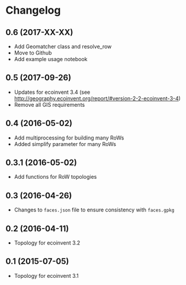 # Changelog


## 0.6 (2017-XX-XX)

- Add Geomatcher class and resolve_row
- Move to Github
- Add example usage notebook

## 0.5 (2017-09-26)

- Updates for ecoinvent 3.4 (see http://geography.ecoinvent.org/report/#version-2-2-ecoinvent-3-4)
- Remove all GIS requirements

## 0.4 (2016-05-02)

- Add multiprocessing for building many RoWs
- Added simplify parameter for many RoWs

## 0.3.1 (2016-05-02)

- Add functions for RoW topologies

## 0.3 (2016-04-26)

- Changes to ``faces.json`` file to ensure consistency with ``faces.gpkg``

## 0.2 (2016-04-11)

- Topology for ecoinvent 3.2

## 0.1 (2015-07-05)

- Topology for ecoinvent 3.1
